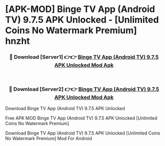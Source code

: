 # [APK-MOD] Binge TV App (Android TV) 9.7.5 APK Unlocked - [Unlimited Coins No Watermark Premium] hnzht



<div align="center">
<h3>🔴 Download [Server1] 👉👉 <a href="https://momento.my/?title=Binge_TV_App_(Android_TV)_9.7.5_APK_Unlocked">Binge TV App (Android TV) 9.7.5 APK Unlocked Mod Apk</a></h3><br>

<h3>🔴 Download [Server2] 👉👉 <a href="https://momento.my/?title=Binge_TV_App_(Android_TV)_9.7.5_APK_Unlocked">Binge TV App (Android TV) 9.7.5 APK Unlocked Mod Apk</a></h3>
</div>



Download Binge TV App (Android TV) 9.7.5 APK Unlocked 

Free APK MOD Binge TV App (Android TV) 9.7.5 APK Unlocked [Unlimited Coins No Watermark Premium]

Download Binge TV App (Android TV) 9.7.5 APK Unlocked [Unlimited Coins No Watermark Premium] Mod For Android
